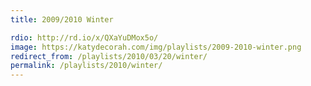 ```yaml
---
title: 2009/2010 Winter

rdio: http://rd.io/x/QXaYuDMox5o/
image: https://katydecorah.com/img/playlists/2009-2010-winter.png
redirect_from: /playlists/2010/03/20/winter/
permalink: /playlists/2010/winter/
---
```

